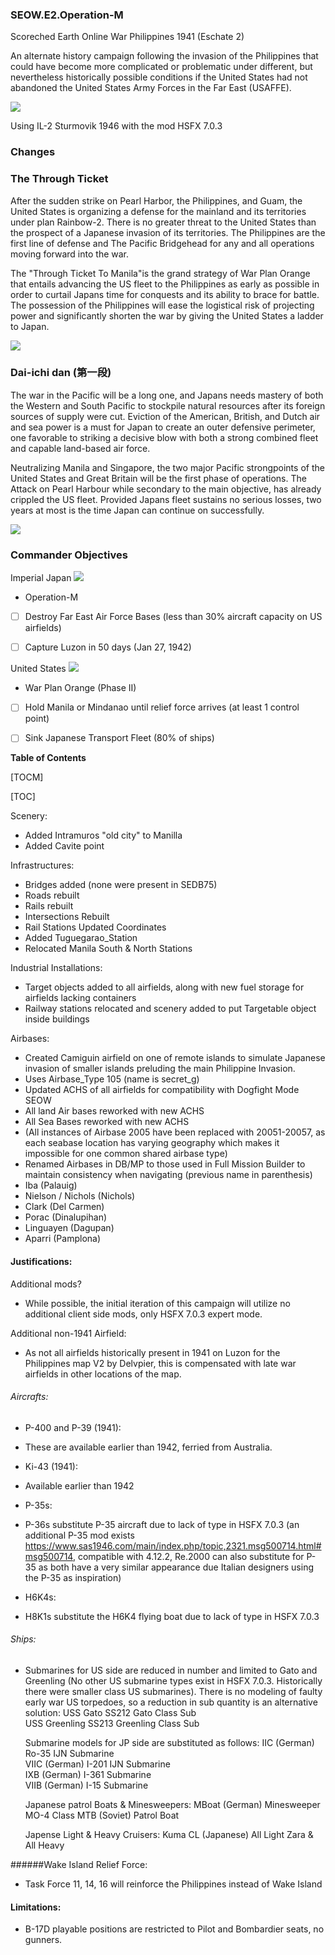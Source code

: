 ### SEOW.E2.Operation-M

Scoreched Earth Online War 
Philippines 1941 (Eschate 2) 

An alternate history campaign following the invasion of the Philippines that could have become more complicated or problematic under different, but nevertheless historically possible conditions if the United States had not abandoned the United States Army Forces in the Far East (USAFFE).

![](https://github.com/SAPHROF/SEOW.E2.Operation-M/blob/main/Readme/SEOW.E2.POSTER1a.png?raw=true)

Using IL-2 Sturmovik 1946 with the mod HSFX 7.0.3

### Changes

### The Through Ticket
After the sudden strike on Pearl Harbor, the Philippines, and Guam, the United States is organizing a defense for the mainland and its territories under plan Rainbow-2. There is no greater threat to the United States than the prospect of a Japanese invasion of its territories. The Philippines are the first line of defense and The Pacific Bridgehead for any and all operations moving forward into the war.

The "Through Ticket To Manila"is the grand strategy of War Plan Orange that entails advancing the US fleet to the Philippines as early as possible in order to curtail Japans time for conquests and its ability to brace for battle. The possession of the Philippines will ease the logistical risk of projecting power and significantly shorten the war by giving the United States a ladder to Japan.

![](https://github.com/SAPHROF/SEOW.E2.Operation-M/blob/main/Research/1925_Through_Ticket_Manila.png?raw=true)

###  Dai-ichi dan (第一段)
The war in the Pacific will be a long one, and Japans needs mastery of both the Western and South Pacific to stockpile natural resources after its foreign sources of supply were cut. Eviction of the American, British, and Dutch air and sea power is a must for Japan to create an outer defensive perimeter, one favorable to striking a decisive blow with both a strong combined fleet and capable land-based air force.

Neutralizing Manila and Singapore, the two major Pacific strongpoints of the United States and Great Britain will be the first phase of operations. The Attack on Pearl Harbour while secondary to the main objective, has already crippled the US fleet. Provided Japans fleet sustains no serious losses, two years at most is the time Japan can continue on successfully.

![](https://github.com/SAPHROF/SEOW.E2.Operation-M/blob/main/Research/1940_Japanese_Operations.png?raw=true)

### Commander Objectives

Imperial Japan  ![](https://github.com/SAPHROF/SEOW.E2.Operation-M/blob/main/Readme/Europe-Japan.gif?raw=true)
+  Operation-M
 + [ ] Destroy Far East Air Force Bases (less than 30% aircraft capacity on US airfields)
 + [ ] Capture Luzon in 50 days (Jan 27, 1942)
 

United States ![](https://github.com/SAPHROF/SEOW.E2.Operation-M/blob/main/Readme/Europe-USA.png?raw=true)
+ War Plan Orange (Phase II)
 + [ ] Hold Manila or Mindanao until relief force arrives (at least 1 control point)
 + [ ] Sink Japanese Transport Fleet (80% of ships)


**Table of Contents**

[TOCM]

[TOC]

Scenery:
+ Added Intramuros "old city" to Manilla
+ Added Cavite point


Infrastructures:
+ Bridges added (none were present in SEDB75)
+ Roads rebuilt
+ Rails rebuilt
+ Intersections Rebuilt
+ Rail Stations Updated Coordinates
+ Added Tuguegarao_Station
+ Relocated Manila South & North Stations

Industrial Installations:
+ Target objects added to all airfields, along with new fuel storage for airfields lacking containers
+ Railway stations relocated and scenery added to put Targetable object inside buildings

Airbases:
+ Created Camiguin airfield on one of remote islands to simulate Japanese invasion of smaller islands preluding the main Philippine Invasion.
 + Uses Airbase_Type 105 (name is secret_g)
+ Updated ACHS of all airfields for compatibility with Dogfight Mode SEOW
+ All land Air bases reworked with new ACHS
+ All Sea Bases reworked with new ACHS
+ (All instances of Airbase 2005 have been replaced with 20051-20057, as each seabase location has varying geography which makes it impossible for one common shared airbase type)
+ Renamed Airbases in DB/MP to those used in Full Mission Builder to maintain consistency when navigating (previous name in parenthesis)
 + Iba (Palauig)
 + Nielson / Nichols (Nichols)
 + Clark (Del Carmen)
 + Porac (Dinalupihan)
 + Linguayen (Dagupan)
 + Aparri (Pamplona)

#### Justifications:

Additional mods?
+ While possible, the initial iteration of this campaign will utilize no additional client side mods, only HSFX 7.0.3 expert mode.

Additional non-1941 Airfield:
+ As not all airfields historically present in 1941 on Luzon for the Philippines map V2 by Delvpier, this is compensated with late war airfields in other locations of the map.

###### Aircrafts:
+ P-400 and P-39 (1941):
 + These are available earlier than 1942, ferried from Australia.

+ Ki-43 (1941):
 + Available earlier than 1942

+ P-35s:
 + P-36s substitute P-35 aircraft due to lack of type in HSFX 7.0.3 (an additional P-35 mod exists https://www.sas1946.com/main/index.php/topic,2321.msg500714.html#msg500714, compatible with 4.12.2, Re.2000 can also substitute for P-35 as both have a very similar appearance due Italian designers using the P-35 as inspiration)

+ H6K4s:
 + H8K1s substitute the H6K4 flying boat due to lack of type in HSFX 7.0.3


###### Ships:
+ Submarines for US side are reduced in number and limited to Gato and Greenling (No other US submarine types exist in HSFX 7.0.3. Historically there were smaller class US submarines). There is no modeling of faulty early war US torpedoes, so a reduction in sub quantity is an alternative solution:
		USS Gato SS212                             Gato Class Sub             
		USS Greenling SS213                     Greenling Class Sub   

	Submarine models for JP side are substituted as follows:
		IIC (German)	                         Ro-35 IJN Submarine   
		VIIC (German)                           I-201 IJN Submarine    
		IXB (German)                            I-361 Submarine           
		VIIB (German)                           I-15 Submarine     

	Japanese patrol Boats & Minesweepers:
		MBoat (German)							Minesweeper		
		MO-4 Class MTB (Soviet)			   Patrol Boat

	Japense Light & Heavy Cruisers:
		Kuma CL (Japanese)				All Light 
		Zara & 									All Heavy

######Wake Island Relief Force:
+ Task Force 11, 14, 16 will reinforce the Philippines instead of Wake Island


#### Limitations:
+ B-17D playable positions are restricted to Pilot and Bombardier seats, no gunners.
	

